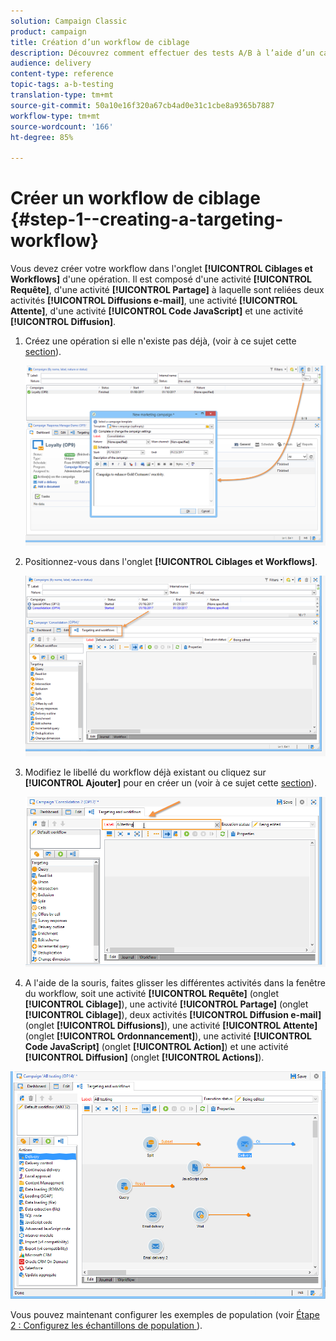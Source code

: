```yaml
---
solution: Campaign Classic
product: campaign
title: Création d’un workflow de ciblage
description: Découvrez comment effectuer des tests A/B à l’aide d’un cas d’utilisation spécifique.
audience: delivery
content-type: reference
topic-tags: a-b-testing
translation-type: tm+mt
source-git-commit: 50a10e16f320a67cb4ad0e31c1cbe8a9365b7887
workflow-type: tm+mt
source-wordcount: '166'
ht-degree: 85%

---
```



# Créer un workflow de ciblage {#step-1--creating-a-targeting-workflow}

Vous devez créer votre workflow dans l&#39;onglet **[!UICONTROL Ciblages et Workflows]** d&#39;une opération. Il est composé d&#39;une activité **[!UICONTROL Requête]**, d&#39;une activité **[!UICONTROL Partage]** à laquelle sont reliées deux activités **[!UICONTROL Diffusions e-mail]**, une activité **[!UICONTROL Attente]**, d&#39;une activité **[!UICONTROL Code JavaScript]** et une activité **[!UICONTROL Diffusion]**.

1. Créez une opération si elle n&#39;existe pas déjà, (voir à ce sujet cette [section](../../campaign/using/setting-up-marketing-campaigns.md#creating-a-campaign)).

   ![](assets/use_case_abtesting_targetwkfl_001.png)

1. Positionnez-vous dans l&#39;onglet **[!UICONTROL Ciblages et Workflows]**.

   ![](assets/use_case_abtesting_targetwkfl_002.png)

1. Modifiez le libellé du workflow déjà existant ou cliquez sur **[!UICONTROL Ajouter]** pour en créer un (voir à ce sujet cette [section](../../campaign/using/marketing-campaign-deliveries.md#selecting-the-target-population)).

   ![](assets/use_case_abtesting_targetwkfl_003.png)

1. A l&#39;aide de la souris, faites glisser les différentes activités dans la fenêtre du workflow, soit une activité **[!UICONTROL Requête]** (onglet **[!UICONTROL Ciblage]**), une activité **[!UICONTROL Partage]** (onglet **[!UICONTROL Ciblage]**), deux activités **[!UICONTROL Diffusion e-mail]** (onglet **[!UICONTROL Diffusions]**), une activité **[!UICONTROL Attente]** (onglet **[!UICONTROL Ordonnancement]**), une activité **[!UICONTROL Code JavaScript]** (onglet **[!UICONTROL Action]**) et une activité **[!UICONTROL Diffusion]** (onglet **[!UICONTROL Actions]**).

![](assets/use_case_abtesting_targetwkfl_004.png)

Vous pouvez maintenant configurer les exemples de population (voir [Étape 2 : Configurez les échantillons de population ](../../delivery/using/a-b-testing-uc-population-samples.md)).
